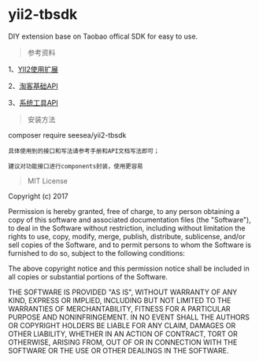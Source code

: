 # yii2-tbsdk
DIY extension base on Taobao offical SDK for easy to use.



> 参考资料

1、[YII2使用扩展](http://www.yiichina.com/doc/guide/2.0/structure-extensions)

2、[淘客基础API](http://open.taobao.com/docs/api_list.htm?cid=38)

3、[系统工具API](http://open.taobao.com/doc2/apiList.htm?scopeId=381)



> 安装方法

composer require seesea/yii2-tbsdk

    具体使用到的接口和写法请参考手册和API文档写法即可；
    
    建议对功能接口进行components封装，使用更容易



> MIT License

Copyright (c) 2017

Permission is hereby granted, free of charge, to any person obtaining a copy
of this software and associated documentation files (the "Software"), to deal
in the Software without restriction, including without limitation the rights
to use, copy, modify, merge, publish, distribute, sublicense, and/or sell
copies of the Software, and to permit persons to whom the Software is
furnished to do so, subject to the following conditions:

The above copyright notice and this permission notice shall be included in all
copies or substantial portions of the Software.

THE SOFTWARE IS PROVIDED "AS IS", WITHOUT WARRANTY OF ANY KIND, EXPRESS OR
IMPLIED, INCLUDING BUT NOT LIMITED TO THE WARRANTIES OF MERCHANTABILITY,
FITNESS FOR A PARTICULAR PURPOSE AND NONINFRINGEMENT. IN NO EVENT SHALL THE
AUTHORS OR COPYRIGHT HOLDERS BE LIABLE FOR ANY CLAIM, DAMAGES OR OTHER
LIABILITY, WHETHER IN AN ACTION OF CONTRACT, TORT OR OTHERWISE, ARISING FROM,
OUT OF OR IN CONNECTION WITH THE SOFTWARE OR THE USE OR OTHER DEALINGS IN THE
SOFTWARE.
